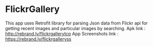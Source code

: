 # FlickrGallery
This app uses Retrofit library for parsing Json data from Flickr api for getting recent images and particular images by searching.
Apk link : http://rebrand.ly/flickrgallerytcp
App Screenshots link : https://rebrand.ly/flickrgalleryss 
